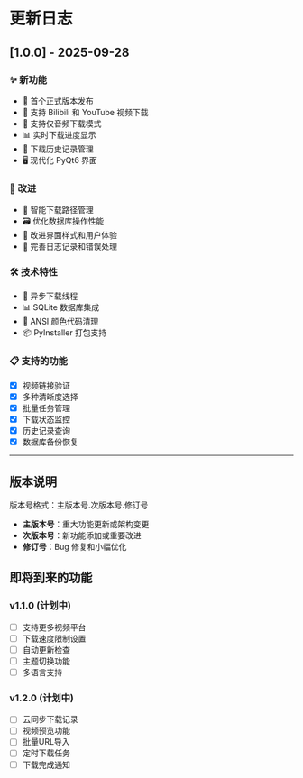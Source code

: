 # 更新日志

## [1.0.0] - 2025-09-28

### ✨ 新功能
- 🎉 首个正式版本发布
- 🎥 支持 Bilibili 和 YouTube 视频下载
- 🎵 支持仅音频下载模式
- 📊 实时下载进度显示
- 💾 下载历史记录管理
- 🖥️ 现代化 PyQt6 界面

### 🔧 改进
- 📁 智能下载路径管理
- 🗃️ 优化数据库操作性能
- 🎨 改进界面样式和用户体验
- 📝 完善日志记录和错误处理

### 🛠️ 技术特性
- 🔄 异步下载线程
- 📊 SQLite 数据库集成
- 🎯 ANSI 颜色代码清理
- 📦 PyInstaller 打包支持

### 📋 支持的功能
- [x] 视频链接验证
- [x] 多种清晰度选择
- [x] 批量任务管理
- [x] 下载状态监控
- [x] 历史记录查询
- [x] 数据库备份恢复

---

## 版本说明

版本号格式：主版本号.次版本号.修订号

- **主版本号**：重大功能更新或架构变更
- **次版本号**：新功能添加或重要改进
- **修订号**：Bug 修复和小幅优化

## 即将到来的功能

### v1.1.0 (计划中)
- [ ] 支持更多视频平台
- [ ] 下载速度限制设置
- [ ] 自动更新检查
- [ ] 主题切换功能
- [ ] 多语言支持

### v1.2.0 (计划中)
- [ ] 云同步下载记录
- [ ] 视频预览功能
- [ ] 批量URL导入
- [ ] 定时下载任务
- [ ] 下载完成通知